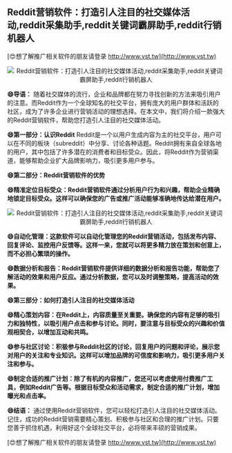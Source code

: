 ## **Reddit营销软件：打造引人注目的社交媒体活动,reddit采集助手,reddit关键词霸屏助手,reddit行销机器人**

[😍想了解推广相关软件的朋友请登录 http://www.vst.tw](http://www.vst.tw)

 <center><img src="https://vst.tw/MP4/tuiguang/png/7.png" alt="Reddit营销软件：打造引人注目的社交媒体活动,reddit采集助手,reddit关键词霸屏助手,reddit行销机器人"></center>

**😄导语：**
随着社交媒体的流行，企业和品牌都在努力寻找创新的方法来吸引用户的注意。而Reddit作为一个全球知名的社交平台，拥有庞大的用户群体和活跃的社区，成为了许多企业进行营销活动的理想选择。在本文中，我们将介绍一款强大的Reddit营销软件，帮助您打造引人注目的社交媒体活动。

**😄第一部分：认识Reddit**
Reddit是一个以用户生成内容为主的社交平台，用户可以在不同的板块（subreddit）中分享、讨论各种话题。Reddit拥有来自全球各地的用户，其中包括了许多潜在的消费者和目标受众。因此，将Reddit作为营销渠道，能够帮助企业扩大品牌影响力，吸引更多用户参与。

**😄第二部分：Reddit营销软件的优势**

**😄精准定位目标受众：Reddit营销软件通过分析用户行为和兴趣，帮助企业精确地锁定目标受众。这样可以确保您的广告或推广活动能够准确地传达给潜在用户。**

 <center><img src="https://vst.tw/MP4/tuiguang/png/8.png" alt="Reddit营销软件：打造引人注目的社交媒体活动,reddit采集助手,reddit关键词霸屏助手,reddit行销机器人"></center>

**😄自动化管理：这款软件可以自动化管理您的Reddit营销活动，包括发布内容、回复评论、监控用户反馈等。这样一来，您就可以将更多精力放在策划和创意上，而不必担心繁琐的操作。**

**😄数据分析和报告：Reddit营销软件提供详细的数据分析和报告功能，帮助您了解活动的效果和用户反应。通过分析数据，您可以及时调整策略，提高活动的效果。**

**😄第三部分：如何打造引人注目的社交媒体活动**

**😄精心策划内容：在Reddit上，内容质量至关重要。确保您的内容有足够的吸引力和独特性，以吸引用户点击和参与讨论。同时，要注意与目标受众的兴趣和价值观相契合，以增加互动和共鸣。**

**😄参与社区讨论：积极参与Reddit社区的讨论，回复用户的问题和评论，展示您对用户的关注和专业知识。这样可以增加品牌的可信度和影响力，吸引更多用户关注和参与。**

**😄制定合适的推广计划：除了有机的内容推广，您还可以考虑使用付费推广工具，例如Reddit广告等。根据目标受众和活动需求，制定合适的推广计划，增加曝光和点击率。**

**😄结语：**
通过使用Reddit营销软件，您可以轻松打造引人注目的社交媒体活动。记住，成功的Reddit营销需要精心策划、积极参与社区和合理的推广计划。只要您善于抓住机遇，利用好这个全球社交平台，必将带来丰硕的营销成果。

[😍想了解推广相关软件的朋友请登录 http://www.vst.tw](http://www.vst.tw)



